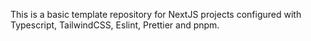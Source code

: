 This is a basic template repository for NextJS projects configured with Typescript, TailwindCSS, Eslint, Prettier and pnpm.
